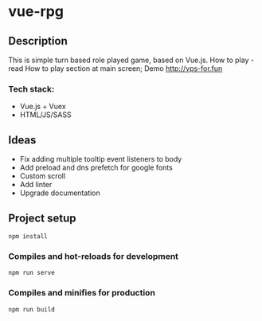 # vue-rpg
## Description
This is simple turn based role played game, based on Vue.js.
How to play - read How to play section at main screen;
Demo http://vps-for.fun

### Tech stack:
- Vue.js + Vuex
- HTML/JS/SASS

## Ideas
- Fix adding multiple tooltip event listeners to body
- Add preload and dns prefetch for google fonts
- Custom scroll
- Add linter
- Upgrade documentation





## Project setup
```
npm install
```

### Compiles and hot-reloads for development
```
npm run serve
```

### Compiles and minifies for production
```
npm run build
```

